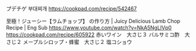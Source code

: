 プデチゲ 부대찌개
https://cookpad.com/recipe/542467

至極！ジューシー【ラムチョップ】 の作り方 | Juicy Delicious Lamb Chop Recipe | Eng Sub
https://www.youtube.com/watch?v=NkA5NgLIVp0
https://cookpad.com/recipe/605922
赤いワイン　大さじ３
バルサミコ酢　大さじ２
メープルシロップ・蜂蜜　大さじ２
塩コショウ

